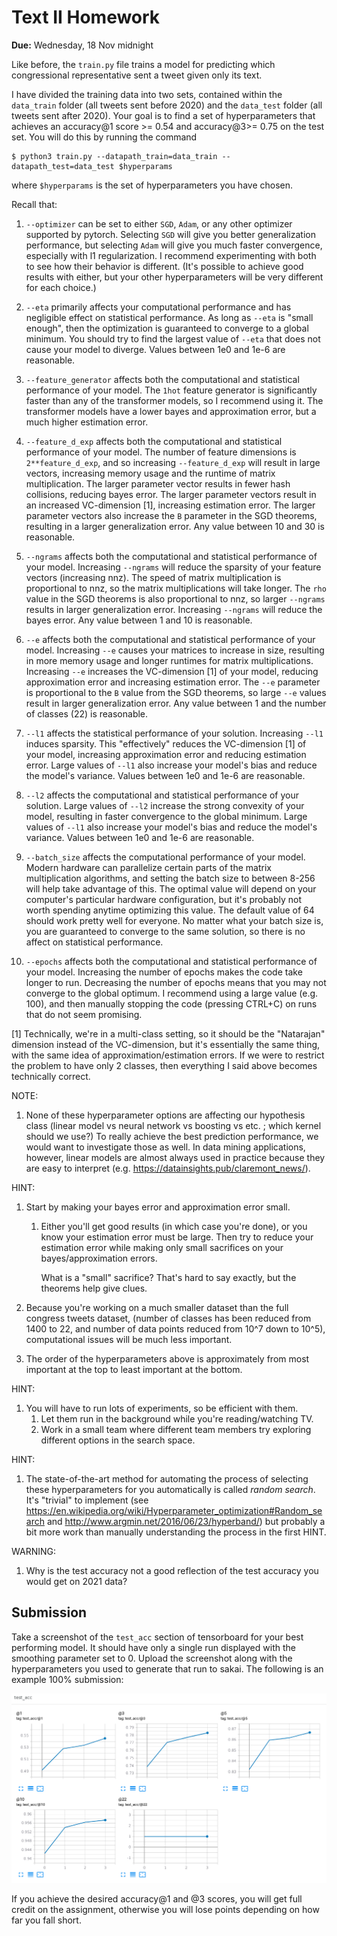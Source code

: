 # Text II Homework

**Due:** Wednesday, 18 Nov midnight

Like before, the `train.py` file trains a model for predicting which congressional representative sent a tweet given only its text.

I have divided the training data into two sets, contained within the `data_train` folder (all tweets sent before 2020) and the `data_test` folder (all tweets sent after 2020).
Your goal is to find a set of hyperparameters that achieves an accuracy@1 score >= 0.54 and accuracy@3>= 0.75 on the test set.
You will do this by running the command
```
$ python3 train.py --datapath_train=data_train --datapath_test=data_test $hyperparams
```
where `$hyperparams` is the set of hyperparameters you have chosen.

Recall that:

1. `--optimizer` can be set to either `SGD`, `Adam`, or any other optimizer supported by pytorch.
   Selecting `SGD` will give you better generalization performance,
   but selecting `Adam` will give you much faster convergence, especially with l1 regularization.
   I recommend experimenting with both to see how their behavior is different.
   (It's possible to achieve good results with either,
   but your other hyperparameters will be very different for each choice.)

1. `--eta` primarily affects your computational performance and has negligible effect on statistical performance.
   As long as `--eta` is "small enough",
   then the optimization is guaranteed to converge to a global minimum.
   You should try to find the largest value of `--eta` that does not cause your model to diverge.
   Values between 1e0 and 1e-6 are reasonable.

1. `--feature_generator` affects both the computational and statistical performance of your model.
   The `1hot` feature generator is significantly faster than any of the transformer models,
   so I recommend using it.
   The transformer models have a lower bayes and approximation error,
   but a much higher estimation error.

1. `--feature_d_exp` affects both the computational and statistical performance of your model.
   The number of feature dimensions is `2**feature_d_exp`, and so increasing `--feature_d_exp` will result in large vectors, increasing memory usage and the runtime of matrix multiplication.
   The larger parameter vector results in fewer hash collisions, reducing bayes error.
   The larger parameter vectors result in an increased VC-dimension [1], increasing estimation error.
   The larger parameter vectors also increase the `B` parameter in the SGD theorems,
   resulting in a larger generalization error.
   Any value between 10 and 30 is reasonable.

1. `--ngrams` affects both the computational and statistical performance of your model.
   Increasing `--ngrams` will reduce the sparsity of your feature vectors (increasing nnz).
   The speed of matrix multiplication is proportional to nnz,
   so the matrix multiplications will take longer.
   The `rho` value in the SGD theorems is also proportional to nnz,
   so larger `--ngrams` results in larger generalization error.
   Increasing `--ngrams` will reduce the bayes error.
   Any value between 1 and 10 is reasonable.

1. `--e` affects both the computational and statistical performance of your model.
   Increasing `--e` causes your matrices to increase in size, resulting in more memory usage and longer runtimes for matrix multiplications.
   Increasing `--e` increases the VC-dimension [1] of your model,
   reducing approximation error and increasing estimation error.
   The `--e` parameter is proportional to the `B` value from the SGD theorems,
   so large `--e` values result in larger generalization error.
   Any value between 1 and the number of classes (22) is reasonable.

1. `--l1` affects the statistical performance of your solution.
   Increasing `--l1` induces sparsity.
   This "effectively" reduces the VC-dimension [1] of your model,
   increasing approximation error and reducing estimation error.
   Large values of `--l1` also increase your model's bias and reduce the model's variance.
   Values between 1e0 and 1e-6 are reasonable.

1. `--l2` affects the computational and statistical performance of your solution.
   Large values of `--l2` increase the strong convexity of your model, resulting in faster convergence to the global minimum.
   Large values of `--l1` also increase your model's bias and reduce the model's variance.
   Values between 1e0 and 1e-6 are reasonable.

1. `--batch_size` affects the computational performance of your model.
   Modern hardware can parallelize certain parts of the matrix multiplication algorithms,
   and setting the batch size to between 8-256 will help take advantage of this.
   The optimal value will depend on your computer's particular hardware configuration,
   but it's probably not worth spending anytime optimizing this value.
   The default value of 64 should work pretty well for everyone.
   No matter what your batch size is, you are guaranteed to converge to the same solution, so there is no affect on statistical performance.

1. `--epochs` affects both the computational and statistical performance of your model.
   Increasing the number of epochs makes the code take longer to run.
   Decreasing the number of epochs means that you may not converge to the global optimum.
   I recommend using a large value (e.g. 100), and then manually stopping the code (pressing CTRL+C) on runs that do not seem promising.

[1] Technically, we're in a multi-class setting,
so it should be the "Natarajan" dimension instead of the VC-dimension,
but it's essentially the same thing,
with the same idea of approximation/estimation errors. 
If we were to restrict the problem to have only 2 classes,
then everything I said above becomes technically correct.

NOTE:

1. None of these hyperparameter options are affecting our hypothesis class (linear model vs neural network vs boosting vs etc. ; which kernel should we use?)
   To really achieve the best prediction performance, we would want to investigate those as well.
   In data mining applications, however, linear models are almost always used in practice because they are easy to interpret (e.g. https://datainsights.pub/claremont_news/).

HINT:

1. Start by making your bayes error and approximation error small.

    1. Either you'll get good results (in which case you're done), or you know your estimation error must be large.
       Then try to reduce your estimation error while making only small sacrifices on your bayes/approximation errors.

       What is a "small" sacrifice?
       That's hard to say exactly, but the theorems help give clues.

1. Because you're working on a much smaller dataset than the full congress tweets dataset,
   (number of classes has been reduced from 1400 to 22, and number of data points reduced from 10^7 down to 10^5),
   computational issues will be much less important.

1. The order of the hyperparameters above is approximately from most important at the top to least important at the bottom.

HINT:

1. You will have to run lots of experiments, so be efficient with them.
   1. Let them run in the background while you're reading/watching TV.
   1. Work in a small team where different team members try exploring different options in the search space.

HINT:

1. The state-of-the-art method for automating the process of selecting these hyperparameters for you automatically is called *random search*.
   It's "trivial" to implement
   (see https://en.wikipedia.org/wiki/Hyperparameter_optimization#Random_search and http://www.argmin.net/2016/06/23/hyperband/)
   but probably a bit more work than manually understanding the process in the first HINT.

WARNING:

1. Why is the test accuracy not a good reflection of the test accuracy you would get on 2021 data?

## Submission

Take a screenshot of the `test_acc` section of tensorboard for your best performing model.
It should have only a single run displayed with the smoothing parameter set to 0.
Upload the screenshot along with the hyperparameters you used to generate that run to sakai.
The following is an example 100% submission:

<img src=example-submission.png />

If you achieve the desired accuracy@1 and @3 scores, you will get full credit on the assignment,
otherwise you will lose points depending on how far you fall short.
